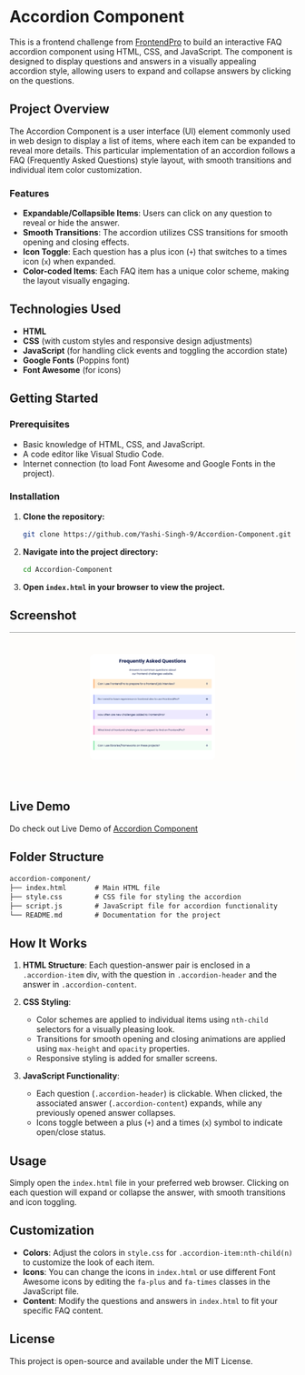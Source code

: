 # Accordion Component

This is a frontend challenge from [FrontendPro](https://www.frontendpro.dev) to build an interactive FAQ accordion component using HTML, CSS, and JavaScript. The component is designed to display questions and answers in a visually appealing accordion style, allowing users to expand and collapse answers by clicking on the questions.

## Project Overview

The Accordion Component is a user interface (UI) element commonly used in web design to display a list of items, where each item can be expanded to reveal more details. This particular implementation of an accordion follows a FAQ (Frequently Asked Questions) style layout, with smooth transitions and individual item color customization.

### Features
- **Expandable/Collapsible Items**: Users can click on any question to reveal or hide the answer.
- **Smooth Transitions**: The accordion utilizes CSS transitions for smooth opening and closing effects.
- **Icon Toggle**: Each question has a plus icon (`+`) that switches to a times icon (`x`) when expanded.
- **Color-coded Items**: Each FAQ item has a unique color scheme, making the layout visually engaging.

## Technologies Used
- **HTML**
- **CSS** (with custom styles and responsive design adjustments)
- **JavaScript** (for handling click events and toggling the accordion state)
- **Google Fonts** (Poppins font)
- **Font Awesome** (for icons)

## Getting Started

### Prerequisites
- Basic knowledge of HTML, CSS, and JavaScript.
- A code editor like Visual Studio Code.
- Internet connection (to load Font Awesome and Google Fonts in the project).

### Installation

1. **Clone the repository:**
   ```bash
   git clone https://github.com/Yashi-Singh-9/Accordion-Component.git
   ```

2. **Navigate into the project directory:**
   ```bash
   cd Accordion-Component
   ```

3. **Open `index.html` in your browser to view the project.**

## Screenshot

![Accordion Component Screenshot](image.png)

## Live Demo 

Do check out Live Demo of [Accordion Component](https://accordion-component-frontendpro.netlify.app)

## Folder Structure

```
accordion-component/
├── index.html       # Main HTML file
├── style.css        # CSS file for styling the accordion
├── script.js        # JavaScript file for accordion functionality
└── README.md        # Documentation for the project
```

## How It Works

1. **HTML Structure**: 
   Each question-answer pair is enclosed in a `.accordion-item` div, with the question in `.accordion-header` and the answer in `.accordion-content`.

2. **CSS Styling**:
   - Color schemes are applied to individual items using `nth-child` selectors for a visually pleasing look.
   - Transitions for smooth opening and closing animations are applied using `max-height` and `opacity` properties.
   - Responsive styling is added for smaller screens.

3. **JavaScript Functionality**:
   - Each question (`.accordion-header`) is clickable. When clicked, the associated answer (`.accordion-content`) expands, while any previously opened answer collapses.
   - Icons toggle between a plus (`+`) and a times (`x`) symbol to indicate open/close status.

## Usage

Simply open the `index.html` file in your preferred web browser. Clicking on each question will expand or collapse the answer, with smooth transitions and icon toggling.

## Customization

- **Colors**: Adjust the colors in `style.css` for `.accordion-item:nth-child(n)` to customize the look of each item.
- **Icons**: You can change the icons in `index.html` or use different Font Awesome icons by editing the `fa-plus` and `fa-times` classes in the JavaScript file.
- **Content**: Modify the questions and answers in `index.html` to fit your specific FAQ content.



## License
This project is open-source and available under the MIT License.
